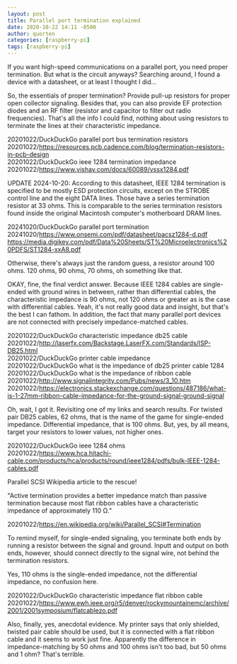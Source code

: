 ```yaml
---
layout: post
title: Parallel port termination explained
date: 2020-10-22 14:11 -0500
author: quorten
categories: [raspberry-pi]
tags: [raspberry-pi]
---
```


If you want high-speed communications on a parallel port, you need
proper termination.  But what is the circuit anyways?  Searching
around, I found a device with a datasheet, or at least I thought I
did...

So, the essentials of proper termination?  Provide pull-up resistors
for proper open collector signaling.  Besides that, you can also
provide EF protection diodes and an RF filter (resistor and capacitor
to filter out radio frequencies).  That's all the info I could find,
nothing about using resistors to terminate the lines at their
characteristic impedance.

20201022/DuckDuckGo parallel port bus termination resistors  
20201022/https://resources.pcb.cadence.com/blog/termination-resistors-in-pcb-design  
20201022/DuckDuckGo ieee 1284 termination impedance  
20201022/https://www.vishay.com/docs/60089/vssx1284.pdf

UPDATE 2024-10-20: According to this datasheet, IEEE 1284 termination
is specified to be mostly ESD protection circuits, except on the
STROBE control line and the eight DATA lines.  Those have a series
termination resistor at 33 ohms.  This is comparable to the series
termination resistors found inside the original Macintosh computer's
motherboard DRAM lines.

20241020/DuckDuckGo parallel port termination  
20241020/https://www.onsemi.com/pdf/datasheet/pacsz1284-d.pdf  
https://media.digikey.com/pdf/Data%20Sheets/ST%20Microelectronics%20PDFS/ST1284-xxA8.pdf

Otherwise, there's always just the random guess, a resistor around 100
ohms.  120 ohms, 90 ohms, 70 ohms, oh something like that.

OKAY, fine, the final verdict answer.  Because IEEE 1284 cables are
single-ended with ground wires in between, rather than differential
cables, the characteristic impedance is 90 ohms, not 120 ohms or
greater as is the case with differential cables.  Yeah, it's not
really good data and insight, but that's the best I can fathom.  In
addition, the fact that many parallel port devices are not connected
with precisely impedance-matched cables.

<!-- more -->

20201022/DuckDuckGo characteristic impedance db25 cable  
20201022/http://laserfx.com/Backstage.LaserFX.com/Standards/ISP-DB25.html  
20201022/DuckDuckGo printer cable impedance  
20201022/DuckDuckGo what is the impedance of db25 printer cable 1284  
20201022/DuckDuckGo what is the impedance of ribbon cable  
20201022/http://www.signalintegrity.com/Pubs/news/3_10.htm  
20201022/https://electronics.stackexchange.com/questions/487186/what-is-1-27mm-ribbon-cable-impedance-for-the-ground-signal-ground-signal

Oh, wait, I got it.  Revisiting one of my links and search results.
For twisted pair DB25 cables, 62 ohms, that is the name of the game
for single-ended impedance.  Differential impedance, that is 100 ohms.
But, yes, by all means, target your resistors to lower values, not
higher ones.

20201022/DuckDuckGo ieee 1284 ohms  
20201022/https://www.hca.hitachi-cable.com/products/hca/products/round/ieee1284/pdfs/bulk-IEEE-1284-cables.pdf

Parallel SCSI Wikipedia article to the rescue!

"Active termination provides a better impedance match than passive
termination because most flat ribbon cables have a characteristic
impedance of approximately 110 Ω."

20201022/https://en.wikipedia.org/wiki/Parallel_SCSI#Termination

To remind myself, for single-ended signaling, you terminate both ends
by running a resistor between the signal and ground.  Inputt and
output on both ends, however, should connect directly to the signal
wire, not behind the termination resistors.

Yes, 110 ohms is the single-ended impedance, not the differential
impedance, no confusion here.

20201022/DuckDuckGo characteristic impedance flat ribbon cable  
20201022/https://www.ewh.ieee.org/r5/denver/rockymountainemc/archive/2001/2001symposium/flatcablezo.pdf

Also, finally, yes, anecdotal evidence.  My printer says that only
shielded, twisted pair cable should be used, but it is connected with
a flat ribbon cable and it seems to work just fine.  Apparently the
difference in impedance-matching by 50 ohms and 100 ohms isn't too
bad, but 50 ohms and 1 ohm?  That's terrible.
